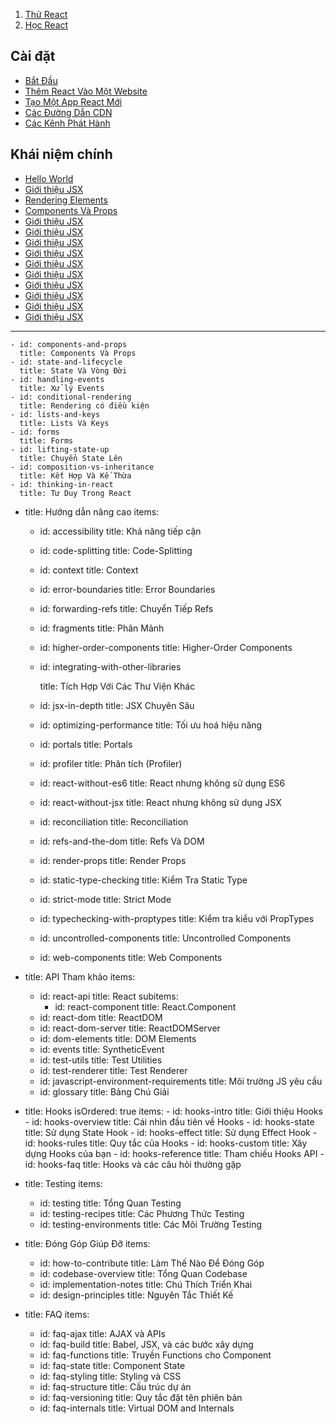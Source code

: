 1.  [Thử React](./content/tutorial/tutorial.md)
1.  [Học React](./content/docs/started.md)

## Cài đặt
  - [Bắt Đầu](./getting-started.md)
  - [Thêm React Vào Một Website](./create-a-new-react-app)
  - [Tạo Một App React Mới](./create-a-new-react-app)
  - [Các Đường Dẫn CDN](./cdn-links)
  - [Các Kênh Phát Hành](./release-channels)

## Khái niệm chính
  - [Hello World](./hello-world)
  - [Giới thiệu JSX](./introducing-jsx)
  - [Rendering Elements](./rendering-elements)
  - [Components Và Props](./components-and-props)
  - [Giới thiệu JSX](./introducing-jsx)
  - [Giới thiệu JSX](./introducing-jsx)
  - [Giới thiệu JSX](./introducing-jsx)
  - [Giới thiệu JSX](./introducing-jsx)
  - [Giới thiệu JSX](./introducing-jsx)
  - [Giới thiệu JSX](./introducing-jsx)
  - [Giới thiệu JSX](./introducing-jsx)
  - [Giới thiệu JSX](./introducing-jsx)
  - [Giới thiệu JSX](./introducing-jsx)
  - [Giới thiệu JSX](./introducing-jsx)
-----------

    - id: components-and-props
      title: Components Và Props
    - id: state-and-lifecycle
      title: State Và Vòng Đời
    - id: handling-events
      title: Xử lý Events
    - id: conditional-rendering
      title: Rendering có điều kiện
    - id: lists-and-keys
      title: Lists Và Keys
    - id: forms
      title: Forms
    - id: lifting-state-up
      title: Chuyển State Lên
    - id: composition-vs-inheritance
      title: Kết Hợp Và Kế Thừa
    - id: thinking-in-react
      title: Tư Duy Trong React
- title: Hướng dẫn nâng cao
  items:
    - id: accessibility
      title: Khả năng tiếp cận
    - id: code-splitting
      title: Code-Splitting
    - id: context
      title: Context
    - id: error-boundaries
      title: Error Boundaries
    - id: forwarding-refs
      title: Chuyển Tiếp Refs
    - id: fragments
      title: Phân Mảnh
    - id: higher-order-components
      title: Higher-Order Components
    - id: integrating-with-other-libraries

      title: Tích Hợp Với Các Thư Viện Khác
    - id: jsx-in-depth
      title: JSX Chuyên Sâu
    - id: optimizing-performance
      title: Tối ưu hoá hiệu năng
    - id: portals
      title: Portals
    - id: profiler
      title: Phân tích (Profiler)
    - id: react-without-es6
      title: React nhưng không sử dụng ES6
    - id: react-without-jsx
      title: React nhưng không sử dụng JSX
    - id: reconciliation
      title: Reconciliation
    - id: refs-and-the-dom
      title: Refs Và DOM
    - id: render-props
      title: Render Props
    - id: static-type-checking
      title: Kiểm Tra Static Type
    - id: strict-mode
      title: Strict Mode
    - id: typechecking-with-proptypes
      title: Kiểm tra kiểu với PropTypes
    - id: uncontrolled-components
      title: Uncontrolled Components
    - id: web-components
      title: Web Components
- title: API Tham khảo
  items:
    - id: react-api
      title: React
      subitems:
        - id: react-component
          title: React.Component
    - id: react-dom
      title: ReactDOM
    - id: react-dom-server
      title: ReactDOMServer
    - id: dom-elements
      title: DOM Elements
    - id: events
      title: SyntheticEvent
    - id: test-utils
      title: Test Utilities
    - id: test-renderer
      title: Test Renderer
    - id: javascript-environment-requirements
      title: Môi trường JS yêu cầu
    - id: glossary
      title: Bảng Chú Giải

- title: Hooks
  isOrdered: true
  items:
      - id: hooks-intro
        title: Giới thiệu Hooks
      - id: hooks-overview
        title: Cái nhìn đầu tiên về Hooks
      - id: hooks-state
        title: Sử dụng State Hook
      - id: hooks-effect
        title: Sử dụng Effect Hook
      - id: hooks-rules
        title: Quy tắc của Hooks
      - id: hooks-custom
        title: Xây dựng Hooks của bạn
      - id: hooks-reference
        title: Tham chiếu Hooks API
      - id: hooks-faq
        title: Hooks và các câu hỏi thường gặp
- title: Testing
  items:
    - id: testing
      title: Tổng Quan Testing
    - id: testing-recipes
      title: Các Phương Thức Testing
    - id: testing-environments
      title: Các Môi Trường Testing
- title: Đóng Góp Giúp Đỡ
  items:
    - id: how-to-contribute
      title: Làm Thế Nào Để Đóng Góp
    - id: codebase-overview
      title: Tổng Quan Codebase
    - id: implementation-notes
      title: Chú Thích Triển Khai
    - id: design-principles
      title: Nguyên Tắc Thiết Kế
- title: FAQ
  items:
    - id: faq-ajax
      title: AJAX và APIs
    - id: faq-build
      title: Babel, JSX, và các bước xây dựng
    - id: faq-functions
      title: Truyền Functions cho Component
    - id: faq-state
      title: Component State
    - id: faq-styling
      title: Styling và CSS
    - id: faq-structure
      title: Cấu trúc dự án
    - id: faq-versioning
      title: Quy tắc đặt tên phiên bản
    - id: faq-internals
      title: Virtual DOM and Internals
